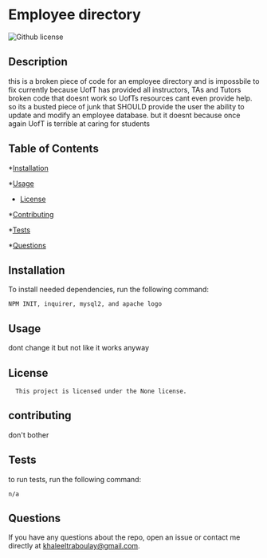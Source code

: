 # Employee directory
![Github license](https://img.shields.io/badge/license-None-blue.svg)

## Description

this is a broken piece of code for an employee directory and is impossbile to fix currently because UofT has provided all instructors, TAs and Tutors broken code that doesnt work so UofTs resources cant even provide help. so its a busted piece of junk that SHOULD provide the user the ability to update and modify an employee database. but it doesnt because once again UofT is terrible at caring for students

## Table of Contents

*[Installation](#installation)

*[Usage](#usage)
* [License](#license)

*[Contributing](#contributing)

*[Tests](#tests)

*[Questions](#questions)

## Installation

To install needed dependencies, run the following command:

```
NPM INIT, inquirer, mysql2, and apache logo
```

## Usage

dont change it but not like it works anyway

## License
      This project is licensed under the None license.

## contributing 

don't bother

## Tests

to run tests, run the following command:

```
n/a
```

## Questions

If you have any questions about the repo, open an issue or contact me directly at khaleeltraboulay@gmail.com.

